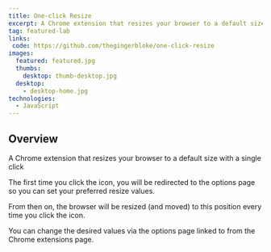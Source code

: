 ```yaml
---
title: One-click Resize
excerpt: A Chrome extension that resizes your browser to a default size with a single click
tag: featured-lab
links:
 code: https://github.com/thegingerbloke/one-click-resize
images:
  featured: featured.jpg
  thumbs:
    desktop: thumb-desktop.jpg
  desktop:
    - desktop-home.jpg
technologies:
  - JavaScript
---
```


## Overview

A Chrome extension that resizes your browser to a default size with a single click

The first time you click the icon, you will be redirected to the options page so you can set your preferred resize values.

From then on, the browser will be resized (and moved) to this position every time you click the icon.

You can change the desired values via the options page linked to from the Chrome extensions page.

